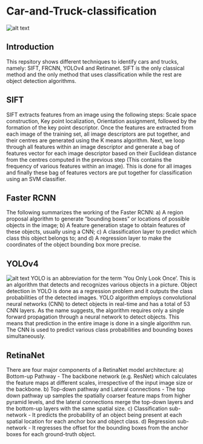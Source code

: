 # Car-and-Truck-classification
![alt text](https://cdn.analyticsvidhya.com/wp-content/uploads/2018/12/Screenshot-from-2018-11-29-13-03-17.png)
## Introduction
This repsitory shows different techniques to identify cars and trucks, namely: SIFT, FRCNN, YOLOv4 and Retinanet. SIFT is the only classical method and the only method that uses classification while the rest are object detection algorithms.  

## SIFT
SIFT extracts features from an image using the following steps: Scale space construction, Key point localization, Orientation assignment, followed by the formation of the key point descriptor. Once the features are extracted from each image of the training set, all image descriptors are put together, and their centres are generated using the K means algorithm. Next, we loop through all features within an image descriptor and generate a bag of features vector for each image descriptor based on their Euclidean distance from the centres computed in the previous step (This contains the  frequency of various features within an  image). This is done for all images and finally these bag of features vectors are put together for classification using an SVM classifier.
## Faster RCNN
The following summarizes the working of the Faster RCNN:
a) A region proposal algorithm to generate “bounding boxes” or locations of possible objects in the image; b) A feature generation stage to obtain features of these objects, usually using a CNN; c) A classification layer to predict which class this object belongs to; and d) A regression layer to make the coordinates of the object bounding box more precise.
## YOLOv4
![alt text](https://thumbs.gfycat.com/IgnorantSkinnyHamadryad-size_restricted.gif)
YOLO is an abbreviation for the term ‘You Only Look Once’. This is an algorithm that detects and recognizes various objects in a picture. Object detection in YOLO is done as a regression problem and it outputs the class probabilities of the detected images. YOLO algorithm employs convolutional neural networks (CNN) to detect objects in real-time and has a total of 53 CNN layers. As the name suggests, the algorithm requires only a single forward propagation through a neural network to detect objects. This means that prediction in the entire image is done in a single algorithm run. The CNN is used to predict various class probabilities and bounding boxes simultaneously.
## RetinaNet
There are four major components of a RetinaNet model architecture:
a) Bottom-up Pathway - The backbone network (e.g. ResNet) which calculates the feature maps at different scales, irrespective of the input image size or the backbone. b) Top-down pathway and Lateral connections - The top down pathway up samples the spatially coarser feature maps from higher pyramid levels, and the lateral connections merge the top-down layers and the bottom-up layers with the same spatial size. c) Classification sub-network - It predicts the probability of an object being present at each spatial location for each anchor box and object class. d) Regression sub-network - It regresses the offset for the bounding boxes from the anchor boxes for each ground-truth object.
